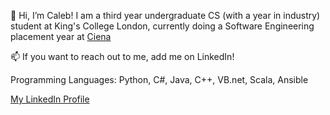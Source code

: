 👋 Hi, I’m Caleb! I am a third year undergraduate CS (with a year in industry) student at King's College London, currently doing a Software Engineering placement year at [Ciena](https://www.ciena.com/)

📫 If you want to reach out to me, add me on LinkedIn!

Programming Languages: Python, C#, Java, C++, VB.net, Scala, Ansible


[My LinkedIn Profile](https://www.linkedin.com/in/calebchanwy/)

<!---
calebchan1/calebchan1 is a ✨ special ✨ repository because its `README.md` (this file) appears on your GitHub profile.
You can click the Preview link to take a look at your changes.
--->
